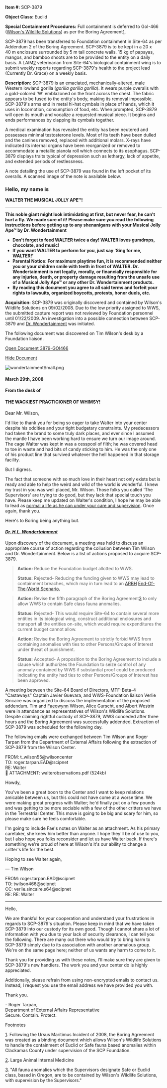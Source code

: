 **Item #:** SCP-3879

**Object Class:** Euclid

**Special Containment Procedures:** Full containment is deferred to GoI-466 ([Wilson's Wildlife Solutions](/wilson-s-wildlife-solutions-hub)) as per the Boring Agreement[1](javascript:;).

SCP-3879 has been transferred to Foundation containment in Site-64 as per Addendum 2 of the Boring Agreement. SCP-3879 is to be kept in a 20 x 40 m enclosure surrounded by 5 m tall concrete walls. 15 kg of papayas, mangos, and bamboo shoots are to be provided to the entity on a daily basis. A LAIM[2](javascript:;) veterinarian from Site-64's biological containment wing is to submit weekly reports regarding SCP-3879's health to the project lead (Currently Dr. Grace) on a weekly basis.

**Description:** SCP-3879 is an emaciated, mechanically-altered, male Western lowland gorilla (_gorilla gorilla gorilla_). It wears purple overalls with a gold-colored 'W' emblazoned on the front across the chest. The fabric appears to be fused to the entity's body, making its removal impossible. SCP-3879's arms end in metal hi-hat cymbals in place of hands, which it uses in locomotion, consumption of food, etc. When prompted, SCP-3879 will open its mouth and vocalize a requested musical piece. It begins and ends performances by clapping its cymbals together.

A medical examination has revealed the entity has been neutered and possesses minimal testosterone levels. Most of its teeth have been dulled and the canines removed, replaced with additional molars. X-rays have indicated its internal organs have been reorganized or removed to accommodate a metallic pianola roll which connects to its esophagus. SCP-3879 displays traits typical of depression such as lethargy, lack of appetite, and extended periods of restlessness.

A note detailing the use of SCP-3879 was found in the left pocket of its overalls. A scanned image of the note is available below.

### Hello, my name is

**WALTER THE MUSICAL JOLLY APE™!**

* * *

**This noble giant might look intimidating at first, but never fear, he can't hurt a fly. We made sure of it! Please make sure you read the following instructions before getting up to any shenanigans with your Musical Jolly Ape™ by Dr. Wondertainment**

*   **Don't forget to feed WALTER twice a day! WALTER loves gumdrops, chocolate, and music!**
*   **If you want WALTER to perform for you, just say 'Sing for me, WALTER!'**
*   **Parental Notice: For maximum playtime fun, it is recommended neither you or your children smile with teeth in front of WALTER. Dr. Wondertainment is not legally, morally, or financially responsible for any injuries, death, or property damage resulting from the unsafe use of a Musical Jolly Ape™ or any other Dr. Wondertainment products.**
*   **By reading this document you agree to all said terms and forfeit your rights to lawsuits, organized boycotts, protests, honor duels, etc.**

**Acquisition:** SCP-3879 was originally discovered and contained by Wilson's Wildlife Solutions on 09/02/2008. Due to the low priority assigned to WWS, the submitted capture report was not reviewed by Foundation personnel until 01/22/2009. An investigation into a possible connection between SCP-3879 and [Dr. Wondertainment](/dr-wondertainment-hub) was initiated.

The following document was discovered on Tim Wilson's desk by a Foundation liaison.

[Open Document 3879-GOI466](javascript:;)

[Hide Document](javascript:;)

![wondertainmentSmall.png](http://scp-wiki.wdfiles.com/local--files/theme%3Awondertainment/wondertainmentSmall.png)

#### March 29th, 2008

#### From the desk of

#### THE WACKIEST PRACTICIONER OF WHIMSY!

Dear Mr. Wilson,

I'd like to thank you for being so eager to take Walter into your center despite his oddities and your tight budgetary constraints. My predecessors had taken the brand to some truly dark places, and ever since I assumed the mantle I have been working hard to ensure we turn our image around. The cage Walter was kept in was a cesspool of filth; he was covered head to toe in waste and had bits of candy sticking to him. He was the only one of his product line that survived whatever the hell happened in that storage facility.

But I digress.

The fact that someone with so much love in their heart not only exists but is ready and able to help the weird and wild of the world is wonderful. I knew my trust in you was well placed, Mr. Wilson. Those folks you called 'The Supervisors' are trying to do good, but they lack that special touch you have. Please keep me updated on Walter's condition, I hope he may be able to lead as [normal a life as he can under your care and supervision](/the-mon-key-to-happiness). Once again, thank you.

Here's to Boring being anything but.  

#### _[Dr. H.L. Wondertainment](/vend-a-friend)_

  
Upon discovery of the document, a meeting was held to discuss an appropriate course of action regarding the collusion between Tim Wilson and Dr. Wondertainment. Below is a list of actions proposed to acquire SCP-3879.

> **Action:** Reduce the Foundation budget allotted to WWS.
> 
> **Status:** Rejected\- Reducing the funding given to WWS may lead to containment breaches, which may in turn lead to an [ARBH](/arbh-class-debrief-file) [End-Of-The-World Scenario.](/critter-profile-genghis)

> **Action:** Revise the fifth paragraph of the Boring Agreement[3](javascript:;) to only allow WWS to contain Safe class fauna anomalies.
> 
> **Status:** Rejected\- This would require Site-64 to contain several more entities in its biological wing, construct additional enclosures and transport all the entities on-site, which would require expenditures the current budget cannot allow.

> **Action:** Revise the Boring Agreement to strictly forbid WWS from containing anomalies with ties to other Persons/Groups of Interest under threat of punishment.
> 
> **Status:** Accepted\- A proposition to the Boring Agreement to include a clause which authorizes the Foundation to seize control of any anomaly contained by WWS if substantial proof could be produced indicating the entity had ties to other Persons/Groups of Interest has been approved.

A meeting between the Site-64 Board of Directors, MTF-Beta-4 "Castaways" Captain Javier Guevara, and WWS-Foundation liaison Verlie Sincaire was organized to discuss the implementation of the proposed addendum. Tim and [Faeowynn](/coming-out-to-the-woods) Wilson, Alice Gurscht, and Albert Westrin were in attendance as representatives of Wilson's Wildlife Solutions. Despite claiming rightful custody of SCP-3879, WWS conceded after three hours and the Boring Agreement was successfully addended. Extraction of SCP-3879 was scheduled for the following day.

The following emails were exchanged between Tim Wilson and Roger Tarpan from the Department of External Affairs following the extraction of SCP-3879 from the Wilson Center.

FROM: t\_wilson55@wilsoncenter  
TO: roger.tarpan.EAD@scipnet  
RE: Walter  
📎 ATTACHMENT: walterobservations.pdf (524kb)

Howdy,

You've been a great boon to the Center and I want to keep relations amicable between us, but this could not have come at a worse time. We were making great progress with Walter; he'd finally put on a few pounds and was getting to be more sociable with a few of the other critters we have in the Terrestrial Center. This move is going to be big and scary for him, so please make sure he feels comfortable.

I'm going to include Fae's notes on Walter as an attachment. As his primary caretaker, she knew him better than anyone. I hope they'll be of use to you, but I also hope you folks reconsider and let us have Walter back. If there's something we're proud of here at Wilson's it's our ability to change a critter's life for the best.

Hoping to see Walter again,

— Tim Wilson

  

FROM: roger.tarpan.EAD@scipnet  
TO: twilson466@scipnet  
CC: verlie.sincaire.s64@scipnet  
RE: RE: Walter

* * *

Hello,

We are thankful for your cooperation and understand your frustrations in regards to SCP-3879's situation. Please keep in mind that we have taken SCP-3879 into our custody for its own good. Though I cannot share a lot of information with you due to your lack of security clearance, I can tell you the following. There are many out there who would try to bring harm to SCP-3879 simply due to its association with another anomalous group. We're on the same page here; neither of us wants any harm to come to it.

Thank you for providing us with these notes, I'll make sure they are given to SCP-3879's new handlers. The work you and your center do is highly appreciated.

Additionally, please refrain from using non-encrypted emails to contact us. Instead, I request you use the email address we have provided you with.

Thank you.

\- Roger Tarpan,  
Department of External Affairs Representative  
Secure. Contain. Protect.

Footnotes

[1](javascript:;). Following the Ursus Maritimus Incident of 2008, the Boring Agreement was created as a binding document which allows Wilson's Wildlife Solutions to handle the containment of Euclid or Safe fauna based anomalies within Clackamas County under supervision of the SCP Foundation.

[2](javascript:;). Large Animal Internal Medicine

[3](javascript:;). "All fauna anomalies which the Supervisors designate Safe or Euclid class, based in Oregon, are to be contained by Wilson's Wildlife Solutions, with supervision by the Supervisors."